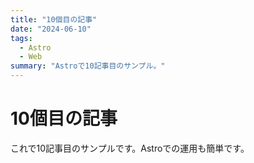 ```yaml
---
title: "10個目の記事"
date: "2024-06-10"
tags:
  - Astro
  - Web
summary: "Astroで10記事目のサンプル。"
---
```


# 10個目の記事

これで10記事目のサンプルです。Astroでの運用も簡単です。 
